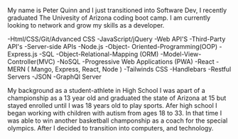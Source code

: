 My name is Peter Quinn and I just transitioned into Software Dev, I recently graduated The Univesity of Arizona coding boot camp. I am currently looking to network and grow my skills as a developer.








-Html/CSS/Git/Advanced CSS
-JavaScript/jQuery
-Web API'S
-Third-Party API's
-Server-side APIs
-Node.js
-Object- Oriented-Programming(OOP)
-Express.js
-SQL
-Object-Relational-Mapping (ORM)
-Model-View-Controller(MVC)
-NoSQL
-Progressive Web Applications (PWA)
-React
-MERN ( Mango, Express, React, Node )
-Tailwinds CSS
-Handlebars
-Restful Servers
-JSON
-GraphQl Server

My background as a student-athlete in High School I was apart of a championship as a 13 year old and graduated the state of Arizona at 15 but stayed enrolled until I was 18 years old to play sports. Afer high school I began working with children with autism from ages 18 to 33. In that time I was able to win another basketball champonship as a coach for the special olympics. After I decided to transition into computers, and technology.




